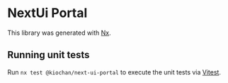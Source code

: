 # NextUi Portal

This library was generated with [Nx](https://nx.dev).

## Running unit tests

Run `nx test @kiochan/next-ui-portal` to execute the unit tests via [Vitest](https://vitest.dev/).
